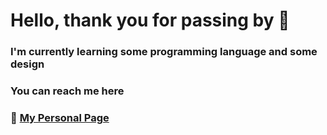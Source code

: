 # Hello, thank you for passing by 👋

### I'm currently learning some programming language and some design





### You can reach me here 

### 🛌   [My Personal Page](https://heeendri.github.io)
